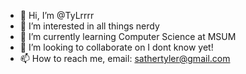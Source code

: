 - 👋 Hi, I’m @TyLrrrr
- 👀 I’m interested in all things nerdy
- 🌱 I’m currently learning Computer Science at MSUM
- 💞️ I’m looking to collaborate on I dont know yet!
- 📫 How to reach me, email: sathertyler@gmail.com 

<!---
TyLrrrr/TyLrrrr is a ✨ special ✨ repository because its `README.md` (this file) appears on your GitHub profile.
You can click the Preview link to take a look at your changes.
--->
